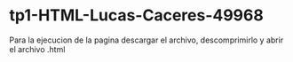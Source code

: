 # tp1-HTML-Lucas-Caceres-49968
Para la ejecucion de la pagina descargar el archivo, descomprimirlo y abrir el archivo .html
